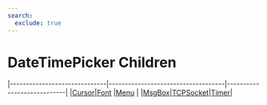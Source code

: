 ```yaml
---
search:
  exclude: true
---
```


<h1 class="heading"><span class="name">DateTimePicker Children</span></h1>

|------------------------------|------------------------------------|----------------------------|
|[Cursor](../objects/cursor.md)|[Font](../objects/font.md)          |[Menu](../objects/menu.md)  |
|[MsgBox](../objects/msgbox.md)|[TCPSocket](../objects/tcpsocket.md)|[Timer](../objects/timer.md)|

